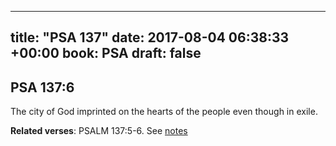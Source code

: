 
---
title: "PSA 137"
date: 2017-08-04 06:38:33 +00:00
book: PSA
draft: false
---

## PSA 137:6

The city of God imprinted on the hearts of the people even though in exile.

**Related verses**: PSALM 137:5-6. See [notes](https://my.bible.com/notes/2694192002379800989)

